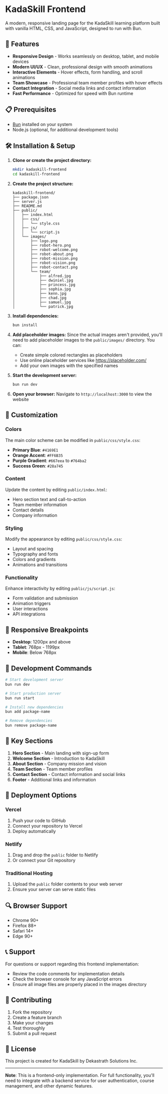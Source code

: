 # KadaSkill Frontend

A modern, responsive landing page for the KadaSkill learning platform built with vanilla HTML, CSS, and JavaScript, designed to run with Bun.

## 🚀 Features

- **Responsive Design** - Works seamlessly on desktop, tablet, and mobile devices
- **Modern UI/UX** - Clean, professional design with smooth animations
- **Interactive Elements** - Hover effects, form handling, and scroll animations
- **Team Showcase** - Professional team member profiles with hover effects
- **Contact Integration** - Social media links and contact information
- **Fast Performance** - Optimized for speed with Bun runtime

## 📋 Prerequisites

- [Bun](https://bun.sh/) installed on your system
- Node.js (optional, for additional development tools)

## 🛠️ Installation & Setup

1. **Clone or create the project directory:**
   ```bash
   mkdir kadaskill-frontend
   cd kadaskill-frontend
   ```

2. **Create the project structure:**
   ```
   kadaskill-frontend/
   ├── package.json
   ├── server.js
   ├── README.md
   ├── public/
   │   ├── index.html
   │   ├── css/
   │   │   └── style.css
   │   ├── js/
   │   │   └── script.js
   │   └── images/
   │       ├── logo.png
   │       ├── robot-hero.png
   │       ├── robot-welcome.png
   │       ├── robot-about.png
   │       ├── robot-mission.png
   │       ├── robot-vision.png
   │       ├── robot-contact.png
   │       └── team/
   │           ├── alfred.jpg
   │           ├── dwiniel.jpg
   │           ├── princess.jpg
   │           ├── sophia.jpg
   │           ├── kenn.jpg
   │           ├── chad.jpg
   │           ├── samuel.jpg
   │           └── patrick.jpg
   ```

3. **Install dependencies:**
   ```bash
   bun install
   ```

4. **Add placeholder images:**
   Since the actual images aren't provided, you'll need to add placeholder images to the `public/images/` directory. You can:
   - Create simple colored rectangles as placeholders
   - Use online placeholder services like https://placeholder.com/
   - Add your own images with the specified names

5. **Start the development server:**
   ```bash
   bun run dev
   ```

6. **Open your browser:**
   Navigate to `http://localhost:3000` to view the website

## 🎨 Customization

### Colors
The main color scheme can be modified in `public/css/style.css`:
- **Primary Blue**: `#4169E1`
- **Orange Accent**: `#FF6B35`
- **Purple Gradient**: `#667eea` to `#764ba2`
- **Success Green**: `#28a745`

### Content
Update the content by editing `public/index.html`:
- Hero section text and call-to-action
- Team member information
- Contact details
- Company information

### Styling
Modify the appearance by editing `public/css/style.css`:
- Layout and spacing
- Typography and fonts
- Colors and gradients
- Animations and transitions

### Functionality
Enhance interactivity by editing `public/js/script.js`:
- Form validation and submission
- Animation triggers
- User interactions
- API integrations

## 📱 Responsive Breakpoints

- **Desktop**: 1200px and above
- **Tablet**: 768px - 1199px
- **Mobile**: Below 768px

## 🔧 Development Commands

```bash
# Start development server
bun run dev

# Start production server
bun run start

# Install new dependencies
bun add package-name

# Remove dependencies
bun remove package-name
```

## 🎯 Key Sections

1. **Hero Section** - Main landing with sign-up form
2. **Welcome Section** - Introduction to KadaSkill
3. **About Section** - Company mission and vision
4. **Team Section** - Team member profiles
5. **Contact Section** - Contact information and social links
6. **Footer** - Additional links and information

## 🚀 Deployment Options

### Vercel
1. Push your code to GitHub
2. Connect your repository to Vercel
3. Deploy automatically

### Netlify
1. Drag and drop the `public` folder to Netlify
2. Or connect your Git repository

### Traditional Hosting
1. Upload the `public` folder contents to your web server
2. Ensure your server can serve static files

## 🔍 Browser Support

- Chrome 90+
- Firefox 88+
- Safari 14+
- Edge 90+

## 📞 Support

For questions or support regarding this frontend implementation:
- Review the code comments for implementation details
- Check the browser console for any JavaScript errors
- Ensure all image files are properly placed in the images directory

## 🤝 Contributing

1. Fork the repository
2. Create a feature branch
3. Make your changes
4. Test thoroughly
5. Submit a pull request

## 📄 License

This project is created for KadaSkill by Dekastrath Solutions Inc.

---

**Note**: This is a frontend-only implementation. For full functionality, you'll need to integrate with a backend service for user authentication, course management, and other dynamic features.